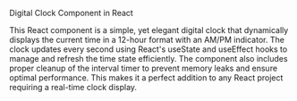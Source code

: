 Digital Clock Component in React

This React component is a simple, yet elegant digital clock that dynamically displays the current time in a 12-hour format with an AM/PM indicator. The clock updates every second using React's useState and useEffect hooks to manage and refresh the time state efficiently. The component also includes proper cleanup of the interval timer to prevent memory leaks and ensure optimal performance. This makes it a perfect addition to any React project requiring a real-time clock display.